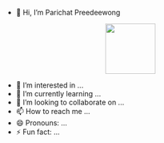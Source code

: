 - 👋 Hi, I’m Parichat Preedeewong

<div id="header" align="center">
  <img src="https://media.giphy.com/media/M9gbBd9nbDrOTu1Mqx/giphy.gif" width="100"/>
</div>

- 👀 I’m interested in ...
- 🌱 I’m currently learning ...
- 💞️ I’m looking to collaborate on ...
- 📫 How to reach me ...
- 😄 Pronouns: ...
- ⚡ Fun fact: ...

<!---
NxwpParichat/NxwpParichat is a ✨ special ✨ repository because its `README.md` (this file) appears on your GitHub profile.
You can click the Preview link to take a look at your changes.
--->
